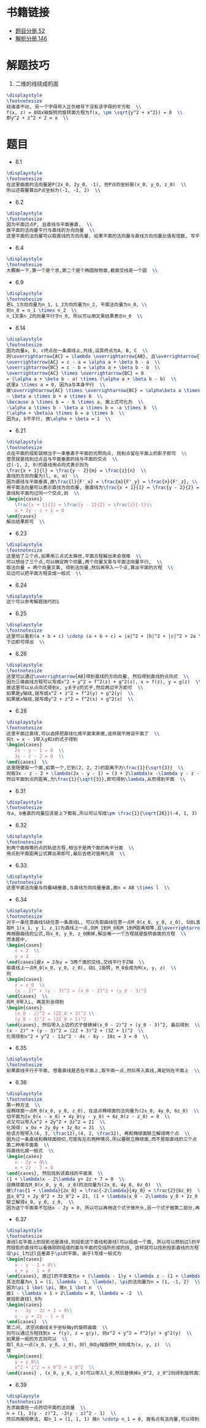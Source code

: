# 书籍链接
* [题目分册,52](file:///media/deepin/C4D3-8268/%E5%B8%B8%E7%94%A8%E8%BD%AF%E4%BB%B6/%E7%B3%BB%E7%BB%9F%E8%BD%AF%E4%BB%B6/%E7%AC%94%E8%AE%B0/%E8%AF%BE%E7%A8%8B/2020%E5%BC%A0%E5%AE%87%E9%A2%98%E6%BA%90%E6%B7%B1%E6%9E%901000%E9%A2%98-%E4%B9%A0%E9%A2%98%E5%88%86%E5%86%8C%EF%BC%88%E6%95%B0%E5%AD%A6%E4%B8%80%EF%BC%89.pdf)
* [解析分册,146](file:///media/deepin/C4D3-8268/%E5%B8%B8%E7%94%A8%E8%BD%AF%E4%BB%B6/%E7%B3%BB%E7%BB%9F%E8%BD%AF%E4%BB%B6/%E7%AC%94%E8%AE%B0/%E8%AF%BE%E7%A8%8B/2020%E5%BC%A0%E5%AE%87%E9%A2%98%E6%BA%90%E6%B7%B1%E6%9E%901000%E9%A2%98-%E8%A7%A3%E6%9E%90%E5%88%86%E5%86%8C%EF%BC%88%E6%95%B0%E5%AD%A6%E4%B8%80%EF%BC%89.pdf)

# 解题技巧
1. 二维的线绕成的面
```tex
\displaystyle
\footnotesize
绕谁谁不动, 另一个字母带入正负根号下没有该字母的平方和  \\
f(x, z) = 0绕x轴旋转的旋转面方程为f(x, \pm \sqrt{y^2 + x^2}) = 0  \\
即y^2 + z^2 + 2 = x  \\
```

# 题目
* 6.1

```tex
\displaystyle
\footnotesize
在这里曲面的法向量是P(2x_0, 2y_0, -1), 但P点的坐标是(x_0, y_0, z_0)  \\
所以还需要算出P点坐标为(-1, -1, 2)  \\
```

* 6.2

```tex
\displaystyle
\footnotesize
因为平面过点P, 且直线与平面垂直,  \\
故平面的法向量平行与直线的方向向量  \\
这里平面的法向量可以取直线的方向向量, 如果平面的法向量与直线方向向量比值有倍数, 写平面的点法式的时候, 也会因为右边的0而消掉倍数  \\
```

* 6.4

```tex
\displaystyle
\footnotesize
大概画一下,第一个是个求,第二个是个椭圆抛物面,截面交线是一个圆  \\
```

* 6.9

```tex
\displaystyle
\footnotesize
若L_1方向向量为n_1, L_2方向向量为n_2, 平面法向量为n_0, \\
则n_0 = n_1 \times n_2  \\
n_1叉乘n_2的向量平行于n_0, 所以可以用叉乘结果表示n_0  \\
```

* 6.14

```tex
\displaystyle
\footnotesize
因为向量a, b, c终点在一条直线上,共线,设其终点为A, B, C  \\
则\overrightarrow{AC} = \lambda \overrightarrow{AB}, 且\overrightarrow{AC} // \overrightarrow{BC}  \\
\overrightarrow{AC} = c - a = \alpha a + \beta b - a  \\
\overrightarrow{BC} = c - b = \alpha a + \beta b - b  \\
\overrightarrow{AC} \times \overrightarrow{BC} = 0  
= (\alpha a + \beta b - a) \times (\alpha a + \beta b - b)  \\
这里a \times a = 0, 因为a与本身平行  \\
故\overrightarrow{AC} \times \overrightarrow{BC} = \alpha\beta a \times b - \alpha a \times b + \alpha\beta b \times a
- \beta a \times b + a \times b  \\
\because a \times b = - b \times a, 故上式可化为  \\
-\alpha a \times b - \beta a \times b = -a \times b  \\
(\alpha + \beta)a \times b = a \times b  \\
因为a, b不平行, 故\alpha + \beta = 1  \\
```
* 6.21

```tex
\displaystyle
\footnotesize
点在平面的投影就相当于一束垂直于平面的光照向点, 找到点留在平面上的影子即可  \\
意思就是找到过点且与平面垂直的线与平面的交点  \\
过(-1, 2, 0)的直线用点向式表示则为
\frac{x + 1}{l} = \frac{y - 2}{m} = \frac{z}{n}  \\
直线的方向向量为(l, m, m)  \\
因为直线与平面垂直,故\frac{l}{F'_x} = \frac{m}{F'_y} = \frac{n}{F'_z}, \\
用平面法向量可以表示直线方向向量, 故直线为\frac{x + 1}{1} = \frac{y - 2}{2} = \frac{z}{-1}  \\
直线和平面均过同一个交点,则  \\
\begin{cases}
   \frac{x + 1}{1} = \frac{y - 2}{2} = \frac{z}{-1}\\
   x + 2y - z + 1 = 0
\end{cases}
解出结果即可  \\   
```

* 6.23

```tex
\displaystyle
\footnotesize
这里给了三个点,如果用三点式太麻烦,平面方程解出来会很难  \\
可以想给了三个点,可以确定两个向量,两个向量叉乘与平面法向量平行,  \\
取法向量 = 两个向量叉乘, 得到法向量,然后再带入一个点,算出平面的方程  \\
后边可以把平面方程变成一般式  \\
```

* 6.24

```tex
\displaystyle
这个可以参考解题技巧的1
```

* 6.25

```tex
\displaystyle
\footnotesize
这里可以看到(a + b + c) \cdotp (a + b + c) = |a|^2 + |b|^2 + |c|^2 + 2a \cdotp b + 2b \cdotp c + 2a \cdotp c = 0  \\
下边即可得出  \\
```

* 6.26

```tex
\displaystyle
\footnotesize
这里可以通过\overrightarrow{AB}得到直线的方向向量, 然后得到直线的点向式  \\
因为三维曲线方程可以写成x^2 + y^2 = f^2(z) + g^2(z), x = f(z), y = g(z)  \\
故这里可以从点向式得到x, y关于z的式子,然后两边平方即可  \\
如果是y轴绕,就写成x^2 + z^2 = f^2(y) + g^2(y)  \\
如果是x轴绕,就写成y^2 + z^2 = f^2(x) + g^2(x)  \\
```

* 6.28

```tex
\displaystyle
\footnotesize
这里平面过直线,可以选择把直线化成平面束来做,这样就不用设平面了  \\
将t = x - 1带入y和z的式子得到
\begin{cases}
   2x - y - 1 = 0  \\
   3x - z - 2 = 0  \\
\end{cases}  \\
这里随便取一个面,如第一个,它到(2, 2, 2)的距离不为\frac{1}{\sqrt{3}}  \\
则取3x - z - 2 + \lambda(2x - y - 1) = (3 + 2\lambda)x -\lambda y - z - (2 + \lambda) = 0, 则该平面一定过直线  \\
然后平面到点的距离,为\frac{1}{\sqrt{3}},即可得到\lambda,从而得到平面  \\
```

* 6.31

```tex
\displaystyle
\footnotesize
与a, b垂直的向量应该是上下都有,所以可以写成\pm \frac{1}{\sqrt{26}}(-4, 1, 3)  \\
```

* 6.32

```tex
\displaystyle
\footnotesize
到两个面相等的点的轨迹方程,相当于是两个面的角平分面  \\
用点到平面距离公式算出来即可,最后去绝对值再化简  \\
```

* 6.33

```tex
\displaystyle
\footnotesize
这里平面法向量与向量AB垂直,与直线方向向量垂直,故n = AB \times l  \\
```

* 6.34

```tex
\displaystyle
\footnotesize
对于一条任意曲线S绕任意一条直线L, 可以先取曲线任意一点M_0(x_0, y_0, z_0), S绕L旋转,则M_0点会旋转到M(x, y, z)  \\
取M_1(x_1, y_1, z_1)为直线上一点,则M_1到M_0和M_1到M距离相等,且\overrightarrow{M_1M} \bot 直线方向向量,  \\
再根据曲线的公式,将x_0, y_0, z_0换掉,解出唯一一个方程就是旋转曲面的方程  \\
而本题中,
\begin{cases}
   x = 2  \\
   y = 3
\end{cases}是x = 2与y = 3两个面的交线,交线平行于Z轴  \\
取直线上一点M_0(x_0, y_0, z_0), 绕L_1旋转, M_0会成为M(x, y, z)  \\
则
\begin{cases}
   z = z_0  \\
   (x - 2)^ + (y - 3)^2 = (x_0 - 2)^2 + (y_0 - 3)^2
\end{cases}  \\
将M_0带入L, 再变形会得到
\begin{cases}
   (x_0 - 2)^2 = (2Z_0 + 3)^2 \\
   (y_0 - 3)^2 = (3Z_0 + 1)^2 
\end{cases}, 然后带入上边的式子替换掉(x_0 - 2)^2 + (y_0 - 3)^2, 最后得到  \\
(x - 2)^ + (y - 3)^2 = (2Z + 3)^2 + (3Z + 1)^2  \\
化简得到x^2 + y^2 - 13z^2 - 4x - 6y - 18z = 3 = 0  \\
```

* 6.35

```tex
\displaystyle
\footnotesize
如果直线平行于平面, 想看直线是否在平面上,取平面一点,然后带入直线,满足则在平面上  \\
```

* 6.36

```tex
\displaystyle
\footnotesize
第一种方法  \\
设椭球面一点M_0(x_0, y_0, z_0), 在这点椭球面的法向量为(2x_0, 4y_0, 6z_0)  \\
切平面为2x_0(x - x_0) + 4y_0(y - y_0) + 6z_0(z - z_0) = 0  \\
点又可以带入x^2 + 2y^2 + 3z^2 = 21  \\
化简得: x_0x + 2y_0y + 3z_0z = 21  \\
给该方程带入(6, 3, \frac12),(4, 2, \frac32), 再和椭球面联立解得两个点  \\
因为过一条直线和椭球面相切,可能有左右两种情况,所以要联立椭球面,而不是取直线的三个点  \\
第二种用平面束  \\
将直线化成一般式  \\
\begin{cases}
   x - 2y = 0\\
   x + 2z - 7 = 0
\end{cases}, 然后找到该直线的平面束  \\
(1 + \lambda)x - 2\lambda y+ 2z + 7 = 0  \\
设椭球面在M_0(x_0, y_0, z_0)的法向量为(2x_0, 4y_0, 6z_0)  \\
故\frac{1 + \lambda}{2x_0} = \frac{-2\lambda}{4y_0} = \frac{2}{6z_0}  \\
且x_0^2 + 2y_0^2 + 3z_0^2 = 21, (1 + \lambda)x_0 - 2\lambda y_0 + 2z_0 + 7 = 0  \\
联立解得x_0, y_0, z_0,  \\
因为这个平面束不包括x - 2y = 0, 所以可以再用这个式子做开头,另一个式子做第二部分,再算一次平面束  \\
```

* 6.37

```tex
\displaystyle
\footnotesize
直线l在平面上的投影也是直线,则投影这个直线和直线l可以组成一个面, 所以可以想到过l的平面束  \\
而投影的直线可以看做刚刚组成的面与平面的交线所形成的线, 这样就可以找到投影直线的方程了(由两个面交出来)  \\
设\pi_1为过l且垂直于\pi的平面, 由于l写成一般式为
\begin{cases}
   x - y - 1 = 0\\
   x + y - 1 = 0
\end{cases}, 故过l的平面束为x + (\lambda - 1)y + \lambda z - (1 + \lambda) = 0  \\
其法向量为n_1 = (1, \lambda - 1, \lambda), \pi的法向量为n = (1, -1, 2)  \\
因为\pi_1 \bot \pi, 故n_1 \bot n  \\
故1 - \lambda + 1 + 2\lambda = 0, \lambda = -2  \\
故投影直线l_0为
\begin{cases}
   x - 3y - 2z + 1 = 0\\
   x - y + 2z - 1 = 0
\end{cases}  \\
第二问, 求空间曲线关于坐标轴y的旋转曲面  \\
则可以通过方程找到x = f(y), z = g(y), 则x^2 + y^2 = f^2(y) + g^2(y)  \\
如果是一般的方式则可以  \\
取l_0上一点(x_0, y_0, z_0), 则l_0绕y轴旋转M_0则成为(x, y, z)  \\
故
\begin{cases}
   y = y_0\\
   x^2 + z^2 = x_0^2 + z_0^2  \\
\end{cases} , (x_0, y_0, z_0)可以带入l_0,然后替换掉x_0^2, z_0^2则得到旋转面方程  \\
```

* 6.39

```tex
\displaysyle
\footnotesize
先求曲面任一点的切平面的法向量  \\
n = (1, 3(y - z)^2, -3(y - z)^2 - 1)  \\
然后肉眼观察法, 取n_1 = (1, 1, 1) 故n \cdotp n_1 = 0, 故有点有法向量,可以得到平面了  \\
```